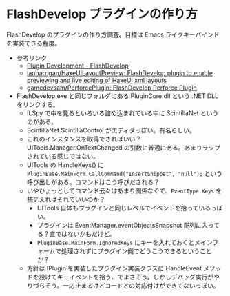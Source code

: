 # FlashDevelop プラグインの作り方
FlashDevelop のプラグインの作り方調査。目標は Emacs ライクキーバインドを実装できる程度。
- 参考リンク
  - [Plugin Development - FlashDevelop](http://www.flashdevelop.org/wikidocs/index.php?title=Plugin_Development)
  - [ianharrigan/HaxeUILayoutPreview: FlashDevelop plugin to enable previewing and live editing of HaxeUI xml layouts](https://github.com/ianharrigan/HaxeUILayoutPreview)
  - [gamedevsam/PerforcePlugin: FlashDevelop Perforce Plugin](https://github.com/gamedevsam/PerforcePlugin)
- FlashDevelop.exe と同じフォルダにある PluginCore.dll という .NET DLL をリンクする。
  - ILSpy で中を見るといろいろ詰め込まれている中に ScintillaNet というのがある。
  - ScintillaNet.ScintillaControl がエディタっぽい。有名らしい。
  - これのインスタンスを取得できればいい？UITools.Manager.OnTextChanged の引数に普通にある。あまりラップされている感じではない。
  - UITools の HandleKeys() に `PluginBase.MainForm.CallCommand("InsertSnippet", "null");` という呼び出しがある。コマンドはこう呼びだされる？
  - いやひょっとしてコマンド云々はあまり関係なくて、`EventType.Keys` を捕まえればそれでいいのか？
    - UITools 自体もプラグインと同じレベルでイベントを拾っているっぽい。
    - プラグインは EventManager.eventObjectsSnapshot 配列に入ってる？直ではないかもだけど。
    - `PluginBase.MainForm.IgnoredKeys` にキーを入れておくとメインフォームで処理されずにプラグイン側でどうこうできるということか？
  - 方針は IPlugin を実装したプラグイン実装クラスに HandleEvent メソッドを設けてキーイベントを拾う、でよさそう。しかしデバッグ実行がやりづらそう。一応止まるけどコードとの対応付けができてないっぽい。